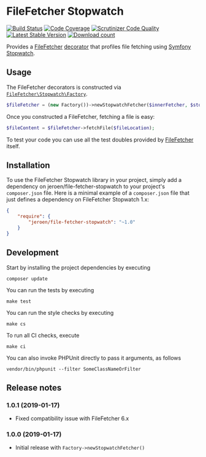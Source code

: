 # FileFetcher Stopwatch

[![Build Status](https://travis-ci.org/JeroenDeDauw/file-fetcher-stopwatch.svg?branch=master)](https://travis-ci.org/JeroenDeDauw/file-fetcher-stopwatch)
[![Code Coverage](https://scrutinizer-ci.com/g/JeroenDeDauw/file-fetcher-stopwatch/badges/coverage.png?b=master)](https://scrutinizer-ci.com/g/JeroenDeDauw/file-fetcher-stopwatch/?branch=master)
[![Scrutinizer Code Quality](https://scrutinizer-ci.com/g/JeroenDeDauw/file-fetcher-stopwatch/badges/quality-score.png?b=master)](https://scrutinizer-ci.com/g/JeroenDeDauw/file-fetcher-stopwatch/?branch=master)
[![Latest Stable Version](https://poser.pugx.org/jeroen/file-fetcher-stopwatch/version.png)](https://packagist.org/packages/jeroen/file-fetcher-stopwatch)
[![Download count](https://poser.pugx.org/jeroen/file-fetcher-stopwatch/d/total.png)](https://packagist.org/packages/jeroen/file-fetcher-stopwatch)

Provides a [FileFetcher](https://github.com/JeroenDeDauw/FileFetcher) [decorator](https://en.wikipedia.org/wiki/Decorator_pattern)
that profiles file fetching using [Symfony Stopwatch](https://symfony.com/doc/current/components/stopwatch.html).

## Usage

The FileFetcher decorators is constructed via [`FileFetcher\Stopwatch\Factory`](src/Factory.php).

```php
$fileFetcher = (new Factory())->newStopwatchFetcher($innerFetcher, $stopwatch);
```

Once you constructed a FileFetcher, fetching a file is easy:

```php
$fileContent = $fileFetcher->fetchFile($fileLocation);
```

To test your code you can use all the test doubles provided by [FileFetcher](https://github.com/JeroenDeDauw/FileFetcher) itself.

## Installation

To use the FileFetcher Stopwatch library in your project, simply add a dependency on jeroen/file-fetcher-stopwatch
to your project's `composer.json` file. Here is a minimal example of a `composer.json`
file that just defines a dependency on FileFetcher Stopwatch 1.x:

```json
{
    "require": {
        "jeroen/file-fetcher-stopwatch": "~1.0"
    }
}
```

## Development

Start by installing the project dependencies by executing

    composer update

You can run the tests by executing

    make test
    
You can run the style checks by executing

    make cs
    
To run all CI checks, execute

    make ci
    
You can also invoke PHPUnit directly to pass it arguments, as follows

    vendor/bin/phpunit --filter SomeClassNameOrFilter

## Release notes

### 1.0.1 (2019-01-17)

* Fixed compatibility issue with FileFetcher 6.x

### 1.0.0 (2019-01-17)

* Initial release with `Factory->newStopwatchFetcher()`